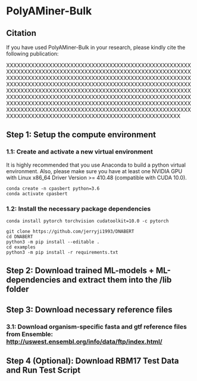# PolyAMiner-Bulk

## Citation

If you have used PolyAMiner-Bulk in your research, please kindly cite the following publication:

XXXXXXXXXXXXXXXXXXXXXXXXXXXXXXXXXXXXXXXXXXXXXXXXXXXXXXXXXXXXXXXXXXXXXXXXXXXXXXXXXXXXXXXXXXXXXXXXXXXXXXXXXXXXXXXXXXXXXXXXXXXXXXXXXXXXXXXXXXXXXXXXXXXXXXXXXXXXXXXXXXXXXXXXXXXXXXXXXXXXXXXXXXXXXXXXXXXXXXXXXXXXXXXXXXXXXXXXXXXXXXXXXXXXXXXXXXXXXXXXXXXXXXXXXXXXXXXXXXXXXXXXXXXXXXXXXXXXXXXXXXXXXXXXXXXXXXXXXXXXXXXXXXXXXXXXXXXXXXXXXXXXXXXXXXXXXXXXXXXXXXXXXXXXXXXXXXXXXXXXXXXXXXXXXXXXXXXXXXXXXXXXXXXXXXXXXXXXXXXXXXXXXXXXXXXXXXXXXXXXXXXXXXXXXXXXXXXXXXXXXXXXXXXXXXXXXXXXXXXXXXXXX


## Step 1: Setup the compute environment

### 1.1: Create and activate a new virtual environment
It is highly recommended that you use Anaconda to build a python virtual environment. Also, please make sure you have at least one NVIDIA GPU with Linux x86_64 Driver Version >= 410.48 (compatible with CUDA 10.0).

```
conda create -n cpasbert python=3.6
conda activate cpasbert
```

### 1.2: Install the necessary package dependencies

```
conda install pytorch torchvision cudatoolkit=10.0 -c pytorch

git clone https://github.com/jerryji1993/DNABERT
cd DNABERT
python3 -m pip install --editable .
cd examples
python3 -m pip install -r requirements.txt
```

## Step 2: Download trained ML-models + ML-dependencies and extract them into the /lib folder

## Step 3: Download necessary reference files

### 3.1: Download organism-specific fasta and gtf reference files from Ensemble: http://uswest.ensembl.org/info/data/ftp/index.html/

## Step 4 (Optional): Download RBM17 Test Data and Run Test Script
